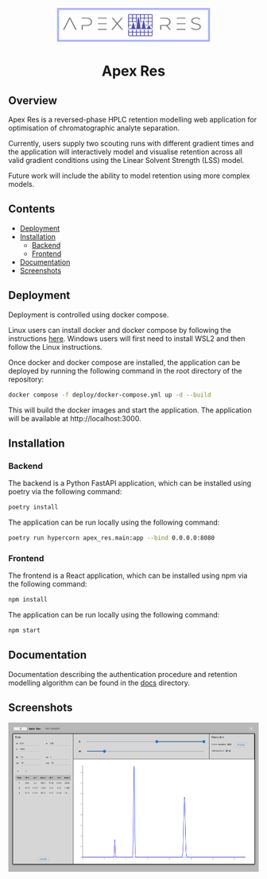 <p align="center">
  <img src="./frontend/src/assets/apex-res-logo.png" style="width:300px;height:60px;border:4px solid #acb7fa;">
  <h1 align="center">Apex Res</h1>
</p>

## Overview

Apex Res is a reversed-phase HPLC retention modelling web application for optimisation of chromatographic analyte separation.

Currently, users supply two scouting runs with different gradient times and the application will interactively model and visualise retention across all valid gradient conditions using the Linear Solvent Strength (LSS) model.

Future work will include the ability to model retention using more complex models.

## Contents

- [Deployment](#deployment)
- [Installation](#installation)
  - [Backend](#backend)
  - [Frontend](#frontend)
- [Documentation](#documentation)
- [Screenshots](#screenshots)

## Deployment

Deployment is controlled using docker compose.

Linux users can install docker and docker compose by following the instructions [here](https://docs.docker.com/compose/install/). Windows users will first need to install WSL2 and then follow the Linux instructions.

Once docker and docker compose are installed, the application can be deployed by running the following command in the root directory of the repository:

```bash
docker compose -f deploy/docker-compose.yml up -d --build
```

This will build the docker images and start the application. The application will be available at http://localhost:3000.

## Installation

### Backend

The backend is a Python FastAPI application, which can be installed using poetry via the following command:

```bash
poetry install
```

The application can be run locally using the following command:

```bash
poetry run hypercorn apex_res.main:app --bind 0.0.0.0:8080
```

### Frontend

The frontend is a React application, which can be installed using npm via the following command:

```bash
npm install
```

The application can be run locally using the following command:

```bash
npm start
```

## Documentation

Documentation describing the authentication procedure and retention modelling algorithm can be found in the [docs](./docs) directory.

## Screenshots

<img src="./docs/images/two-gradient-screenshot.png" style="width:600px;height:300px;">
